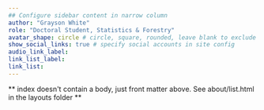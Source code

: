 ```yaml
---
## Configure sidebar content in narrow column
author: "Grayson White"
role: "Doctoral Student, Statistics & Forestry"
avatar_shape: circle # circle, square, rounded, leave blank to exclude
show_social_links: true # specify social accounts in site config
audio_link_label: 
link_list_label: 
link_list:
---
```


** index doesn't contain a body, just front matter above.
See about/list.html in the layouts folder **